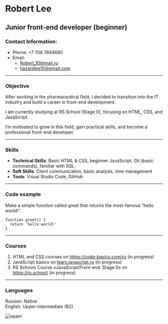# **Robert Lee** 
## **Junior front-end developer (beginner)**
### **Contact Information:**
* Phone: +7 708 7694680
* Email: 
  - Robert_10@mail.ru   
  - hazardlee10@gmail.com

---

### **Objective**
After working in the pharmaceutical field, I decided to transition into the IT industry and build a career in front-end development. 

I am currently studying at RS School (Stage 0), focusing on HTML, CSS, and JavaScript. 

I’m motivated to grow in this field, gain practical skills, and become a professional front-end developer.

***

### **Skills**

*	**Technical Skills**: Basic HTML & CSS, beginner JavaScript, Git (basic commands), familiar with SQL.
*	**Soft Skills**: Client communication, basic analysis, time management
*	**Tools**: Visual Studio Code, GitHub

---

### **Code example**
Make a simple function called greet that returns the most-famous "hello world!".
```
function greet() {
  return 'hello world!'
}
```

---

### **Courses**
1. HTML and CSS courses on https://code-basics.com/ru (in progress)
2. JavaScript basics on [learn.javascript.ru](https://learn.javascript.ru/) (in progress)
3. RS Schools Course «JavaScript/Front-end. Stage 0» on https://rs.school/ (in progress)

---

### **Languages**
Russian: Native  
English: Upper-intermediate (B2) 

![epam](/rsschool-cv/img/epam_eng_test.png)    

